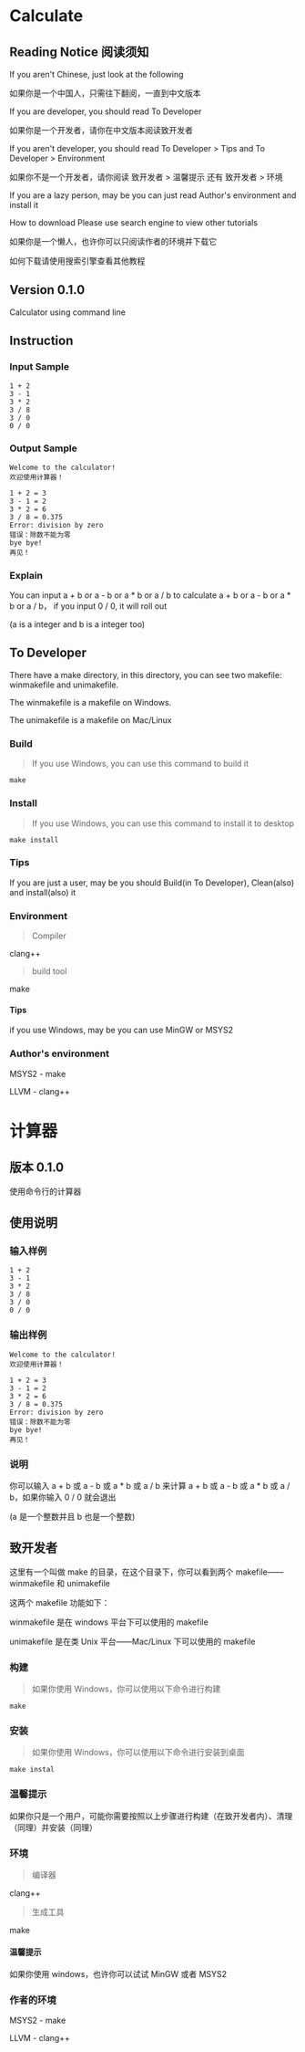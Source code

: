 # Calculate

## Reading Notice 阅读须知

If you aren't Chinese, just look at the following

如果你是一个中国人，只需往下翻阅，一直到中文版本

If you are developer, you should read To Developer

如果你是一个开发者，请你在中文版本阅读致开发者

If you aren't developer, you should read To Developer > Tips and To Developer > Environment

如果你不是一个开发者，请你阅读 致开发者 > 温馨提示 还有 致开发者 > 环境

If you are a lazy person, may be you can just read Author's environment and install it

How to download Please use search engine to view other tutorials

如果你是一个懒人，也许你可以只阅读作者的环境并下载它

如何下载请使用搜索引擎查看其他教程

## Version 0.1.0

Calculator using command line

## Instruction

### Input Sample

```
1 + 2
3 - 1
3 * 2
3 / 8
3 / 0
0 / 0
```

### Output Sample

```
Welcome to the calculator!
欢迎使用计算器！

1 + 2 = 3
3 - 1 = 2
3 * 2 = 6
3 / 8 = 0.375
Error: division by zero
错误：除数不能为零
bye bye!
再见！
```

### Explain

You can input a + b or a - b or a \* b or a / b to calculate a + b or a - b or a \* b or a / b， if you input 0 / 0, it will roll out

(a is a integer and b is a integer too)

## To Developer

There have a make directory, in this directory, you can see two makefile: winmakefile and unimakefile.

The winmakefile is a makefile on Windows.

The unimakefile is a makefile on Mac/Linux

### Build

> If you use Windows, you can use this command to build it

```shell
make
```

### Install

> If you use Windows, you can use this command to install it to desktop

```shell
make install
```

### Tips

If you are just a user, may be you should Build(in To Developer), Clean(also) and install(also) it

### Environment

> Compiler

clang++

> build tool

make

#### Tips

if you use Windows, may be you can use MinGW or MSYS2

### Author's environment

MSYS2 - make

LLVM - clang++

# 计算器

## 版本 0.1.0

使用命令行的计算器

## 使用说明

### 输入样例

```
1 + 2
3 - 1
3 * 2
3 / 8
3 / 0
0 / 0
```

### 输出样例

```
Welcome to the calculator!
欢迎使用计算器！

1 + 2 = 3
3 - 1 = 2
3 * 2 = 6
3 / 8 = 0.375
Error: division by zero
错误：除数不能为零
bye bye!
再见！

```

### 说明

你可以输入 a + b 或 a - b 或 a \* b 或 a / b 来计算 a + b 或 a - b 或 a \* b 或 a / b，如果你输入 0 / 0 就会退出

(a 是一个整数并且 b 也是一个整数)

## 致开发者

这里有一个叫做 make 的目录，在这个目录下，你可以看到两个 makefile——winmakefile 和 unimakefile

这两个 makefile 功能如下：

winmakefile 是在 windows 平台下可以使用的 makefile

unimakefile 是在类 Unix 平台——Mac/Linux 下可以使用的 makefile

### 构建

> 如果你使用 Windows，你可以使用以下命令进行构建

```shell
make
```

### 安装

> 如果你使用 Windows，你可以使用以下命令进行安装到桌面

```shell
make instal
```

### 温馨提示

如果你只是一个用户，可能你需要按照以上步骤进行构建（在致开发者内）、清理（同理）并安装（同理）

### 环境

> 编译器

clang++

> 生成工具

make

#### 温馨提示

如果你使用 windows，也许你可以试试 MinGW 或者 MSYS2

### 作者的环境

MSYS2 - make

LLVM - clang++
